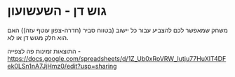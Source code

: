 # גוש דן - השעשועון
משחק שמאפשר לכם להצביע עבור כל יישוב (בטווח סביר (חדרה-צפון עוטף עזה)) האם הוא חלק מגוש דן או לא.

התוצאות זמינות פה לצפייה - https://docs.google.com/spreadsheets/d/1Z_Ub0xRoVRW_Iutju77HuXlT4DFek0LSn1nA7JjHmz0/edit?usp=sharing
